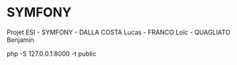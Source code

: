 # SYMFONY
Projet ESI - SYMFONY - DALLA COSTA Lucas - FRANCO Loïc - QUAGLIATO Benjamin


php -S 127.0.0.1:8000 -t public

